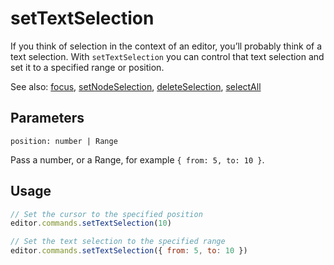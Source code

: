 # setTextSelection
If you think of selection in the context of an editor, you’ll probably think of a text selection. With `setTextSelection` you can control that text selection and set it to a specified range or position.

See also: [focus](/api/commands/focus), [setNodeSelection](/api/commands/set-node-selection), [deleteSelection](/api/commands/delete-selection), [selectAll](/api/commands/select-all)

## Parameters
`position: number | Range`

Pass a number, or a Range, for example `{ from: 5, to: 10 }`.

## Usage
```js
// Set the cursor to the specified position
editor.commands.setTextSelection(10)

// Set the text selection to the specified range
editor.commands.setTextSelection({ from: 5, to: 10 })
```

